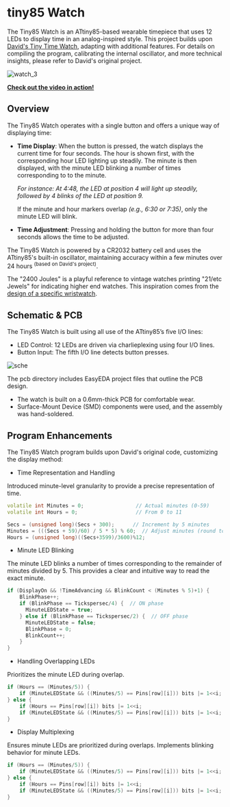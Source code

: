 # tiny85 Watch 
The Tiny85 Watch is an ATtiny85-based wearable timepiece that uses 12 LEDs to display time in an analog-inspired style. 
This project builds upon [David's Tiny Time Watch](http://www.technoblogy.com/show?1JH5), adapting with additional features. For details on compiling the program, calibrating the internal oscillator, and more technical insights, please refer to David's original project.

![watch_3](https://github.com/user-attachments/assets/d81b954f-a138-4d0a-a2ed-3a7b6c50ebba)

**[Check out the video in action!](https://youtu.be/fZJ_hKkSAIo)**

## Overview
The Tiny85 Watch operates with a single button and offers a unique way of displaying time:

* **Time Display**: When the button is pressed, the watch displays the current time for four seconds.
  The hour is shown first, with the corresponding hour LED lighting up steadily.
  The minute is then displayed, with the minute LED blinking a number of times corresponding to to the minute.
  
  _For instance: At 4:48, the LED at position 4 will light up steadily, followed by 4 blinks of the LED at position 9._
  
  If the minute and hour markers overlap _(e.g., 6:30 or 7:35)_, only the minute LED will blink.
  
* **Time Adjustment**: Pressing and holding the button for more than four seconds allows the time to be adjusted.
  
The Tiny85 Watch is powered by a CR2032 battery cell and uses the ATtiny85's built-in oscillator, maintaining accuracy within a few minutes over 24 hours <sup> (based on David's project)</sup>.

The "2400 Joules" is a playful reference to vintage watches printing "21/etc Jewels" for indicating higher end watches. This inspiration comes from the [design of a specific wristwatch](https://www.reddit.com/r/electronics/comments/t00i9o/ive_made_an_attiny85based_wristwatch_more_in/?share_id=4Ajg3Bm2FpcpxPIzXsNSp&utm_content=1&utm_medium=ios_app&utm_name=ioscss&utm_source=share&utm_term=1).

## Schematic & PCB 
The Tiny85 Watch is built using all use of the ATtiny85’s five I/O lines:

* LED Control: 12 LEDs are driven via charlieplexing using four I/O lines.
* Button Input: The fifth I/O line detects button presses.

![sche](https://github.com/user-attachments/assets/32ff3efd-d1da-478b-bc95-e1742cf023dc)

The pcb directory includes EasyEDA project files that outline the PCB design.

* The watch is built on a 0.6mm-thick PCB for comfortable wear. 
* Surface-Mount Device (SMD) components were used, and the assembly was hand-soldered. 

## Program Enhancements
The Tiny85 Watch program builds upon David's original code, customizing the display method:

* Time Representation and Handling
  
Introduced minute-level granularity to provide a precise representation of time.
```c++
volatile int Minutes = 0;                 // Actual minutes (0-59)
volatile int Hours = 0;                   // From 0 to 11
```
```c++
Secs = (unsigned long)(Secs + 300);      // Increment by 5 minutes
Minutes = (((Secs + 59)/60) / 5 * 5) % 60;  // Adjust minutes (round to nearest 5)
Hours = (unsigned long)((Secs+3599)/3600)%12;
```
* Minute LED Blinking
  
The minute LED blinks a number of times corresponding to the remainder of minutes divided by 5. This provides a clear and intuitive way to read the exact minute.

```c++
if (DisplayOn && !TimeAdvancing && BlinkCount < (Minutes % 5)+1) {
    BlinkPhase++;
    if (BlinkPhase == Tickspersec/4) {  // ON phase
      MinuteLEDState = true;
    } else if (BlinkPhase == Tickspersec/2) {  // OFF phase
      MinuteLEDState = false;
      BlinkPhase = 0;
      BlinkCount++;
    }
}
```

* Handling Overlapping LEDs

Prioritizes the minute LED during overlap.

```c++
if (Hours == (Minutes/5)) { 
    if (MinuteLEDState && ((Minutes/5) == Pins[row][i])) bits |= 1<<i; // Show only minutes
} else { 
    if (Hours == Pins[row][i]) bits |= 1<<i;
    if (MinuteLEDState && ((Minutes/5) == Pins[row][i])) bits |= 1<<i;
}
```

* Display Multiplexing
  
Ensures minute LEDs are prioritized during overlaps. Implements blinking behavior for minute LEDs.

```c++
if (Hours == (Minutes/5)) { 
    if (MinuteLEDState && ((Minutes/5) == Pins[row][i])) bits |= 1<<i; // Show only minutes
} else { 
    if (Hours == Pins[row][i]) bits |= 1<<i;
    if (MinuteLEDState && ((Minutes/5) == Pins[row][i])) bits |= 1<<i;
}
```



 

